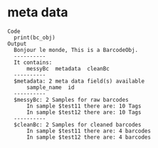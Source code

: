 # meta data

    Code
      print(bc_obj)
    Output
      Bonjour le monde, This is a BarcodeObj.
      ----------
      It contains: 
          messyBc  metadata  cleanBc
      ----------
      $metadata: 2 meta data field(s) available
          sample_name  id
      ----------
      $messyBc: 2 Samples for raw barcodes
          In sample $test11 there are: 10 Tags
          In sample $test12 there are: 10 Tags
      ----------
      $cleanBc: 2 Samples for cleaned barcodes
          In sample $test11 there are: 4 barcodes
          In sample $test12 there are: 4 barcodes 

